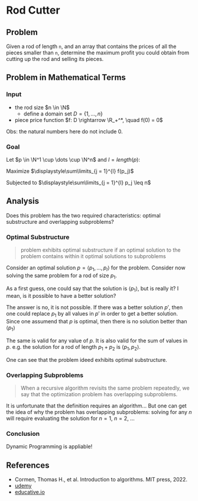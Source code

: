 # Rod Cutter

## Problem

Given a rod of length `n`, and an array that contains the prices of all the pieces smaller than `n`, determine the maximum profit you could obtain from cutting up the rod and selling its pieces.

## Problem in Mathematical Terms

### Input

- the rod size $n \in \N$
  - define a domain set $D = \{1, ..., n\}$
- piece price function $f: D \rightarrow \R_+^*, \quad f(0) = 0$

Obs: the natural numbers here do not include $0$.

### Goal

Let $p \in \N^1 \cup \dots \cup \N^n$ and $l = length(p)$:

Maximize $\displaystyle\sum\limits_{j = 1}^{l} f(p_j)$

Subjected to $\displaystyle\sum\limits_{j = 1}^{l} p_j \leq n$

## Analysis

Does this problem has the two required characteristics: optimal substructure and overlapping subproblems?

### Optimal Substructure

> problem exhibits optimal substructure if an optimal solution to the problem contains within it optimal solutions to subproblems

Consider an optimal solution $p = \left<p_1, \dots, p_l\right>$ for the problem. Consider now solving the same problem for a rod of size $p_1$.

As a first guess, one could say that the solution is $\left<p_1\right>$, but is really it? I mean, is it possible to have a better solution?

The answer is no, it is not possible. If there was a better solution $p'$, then one could replace $p_1$ by all values in $p'$ in order to get a better solution. Since one assumend that $p$ is optimal, then there is no solution better than $\left<p_1\right>$

The same is valid for any value of $p$. It is also valid for the sum of values in $p$. e.g. the solution for a rod of length $p_1 + p_2$ is $\left<p_1, p_2\right>$.

One can see that the problem ideed exhibits optimal substructure.

### Overlapping Subproblems

> When a recursive algorithm revisits the same problem repeatedly, we say that the optimization problem has overlapping subproblems.

It is unfortunate that the definition requires an algorithm... But one can get the idea of why the problem has overlapping subproblems: solving for any $n$ will require evaluating the solution for $n = 1$, $n = 2$, ...

### Conclusion

Dynamic Programming is appliable!

## References

- Cormen, Thomas H., et al. Introduction to algorithms. MIT press, 2022.
- [udemy](https://www.udemy.com/course/dynamic-programming-i/learn/lecture/10879632?start=0#overview)
- [educative.io](https://www.educative.io/edpresso/the-rod-cutting-problem)
